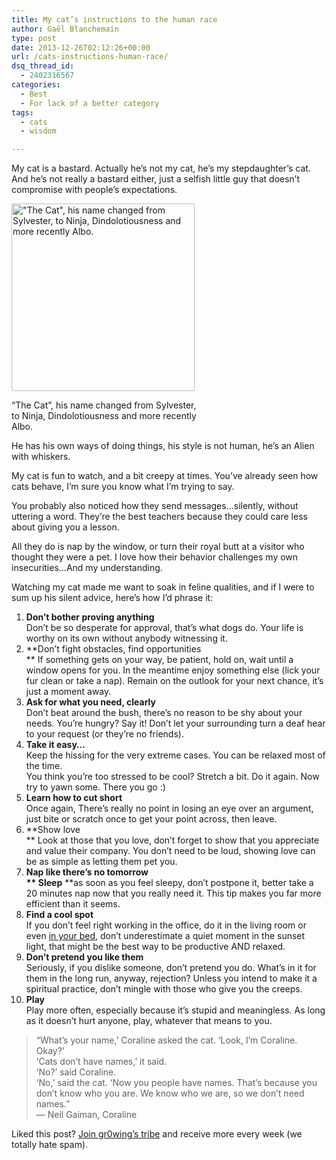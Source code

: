 ```yaml
---
title: My cat’s instructions to the human race
author: Gaël Blanchemain
type: post
date: 2013-12-26T02:12:26+00:00
url: /cats-instructions-human-race/
dsq_thread_id:
  - 2402316567
categories:
  - Best
  - For lack of a better category
tags:
  - cats
  - wisdom

---
```

My cat is a bastard. Actually he&#8217;s not my cat, he&#8217;s my stepdaughter&#8217;s cat. And he&#8217;s not really a bastard either, just a selfish little guy that doesn&#8217;t compromise with people&#8217;s expectations.

<div id="attachment_7031" style="width: 303px" class="wp-caption alignleft">
  <img aria-describedby="caption-attachment-7031" src="http://www.gr0wing.com/wp-content/uploads/2013/12/Albo-the-cat-293x300.jpg" alt="&quot;The Cat&quot;, his name changed from Sylvester, to Ninja, Dindolotiousness and more recently Albo." width="293" height="300" class="size-medium wp-image-7031" srcset="https://www.gr0wing.com/wp-content/uploads/2013/12/Albo-the-cat-293x300.jpg 293w, https://www.gr0wing.com/wp-content/uploads/2013/12/Albo-the-cat.jpg 939w" sizes="(max-width: 293px) 100vw, 293px" />
  
  <p id="caption-attachment-7031" class="wp-caption-text">
    &#8220;The Cat&#8221;, his name changed from Sylvester, to Ninja, Dindolotiousness and more recently Albo.
  </p>
</div>He has his own ways of doing things, his style is not human, he&#8217;s an Alien with whiskers. 

My cat is fun to watch, and a bit creepy at times. You&#8217;ve already seen how cats behave, I&#8217;m sure you know what I&#8217;m trying to say.

You probably also noticed how they send messages&#8230;silently, without uttering a word. They&#8217;re the best teachers because they could care less about giving you a lesson. 

All they do is nap by the window, or turn their royal butt at a visitor who thought they were a pet. I love how their behavior challenges my own insecurities&#8230;And my understanding.

Watching my cat made me want to soak in feline qualities, and if I were to sum up his silent advice, here&#8217;s how I&#8217;d phrase it:

  1. **Don&#8217;t bother proving anything**  
    Don&#8217;t be so desperate for approval, that&#8217;s what dogs do. Your life is worthy on its own without anybody witnessing it.
  2. **Don&#8217;t fight obstacles, find opportunities  
** If something gets on your way, be patient, hold on, wait until a window opens for you. In the meantime enjoy something else (lick your fur clean or take a nap). Remain on the outlook for your next chance, it&#8217;s just a moment away.
  3. **Ask for what you need, clearly**  
    Don&#8217;t beat around the bush, there&#8217;s no reason to be shy about your needs. You&#8217;re hungry? Say it! Don&#8217;t let your surrounding turn a deaf hear to your request (or they&#8217;re no friends).
  4. **Take it easy&#8230;**  
    Keep the hissing for the very extreme cases. You can be relaxed most of the time.  
    You think you&#8217;re too stressed to be cool? Stretch a bit. Do it again. Now try to yawn some. There you go :)
  5. **Learn how to cut short**  
    Once again, There&#8217;s really no point in losing an eye over an argument, just bite or scratch once to get your point across, then leave.
  6. **Show love  
** Look at those that you love, don&#8217;t forget to show that you appreciate and value their company. You don&#8217;t need to be loud, showing love can be as simple as letting them pet you.
  7. **Nap like there&#8217;s no tomorrow  
** Sleep** **as soon as you feel sleepy, don&#8217;t postpone it, better take a 20 minutes nap now that you really need it. This tip makes you far more efficient than it seems.
  8. **Find a cool spot**  
    If you don&#8217;t feel right working in the office, do it in the living room or even <a href="http://www.gr0wing.com/howto-work-from-your-bed/" title="How to work from your bed" target="_blank">in your bed</a>, don&#8217;t underestimate a quiet moment in the sunset light, that might be the best way to be productive AND relaxed.
  9. **Don&#8217;t pretend you like them**  
    Seriously, if you dislike someone, don&#8217;t pretend you do. What&#8217;s in it for them in the long run, anyway, rejection? Unless you intend to make it a spiritual practice, don&#8217;t mingle with those who give you the creeps.
 10. **Play**  
    Play more often, especially because it&#8217;s stupid and meaningless. As long as it doesn&#8217;t hurt anyone, play, whatever that means to you.

> “What&#8217;s your name,&#8217; Coraline asked the cat. &#8216;Look, I&#8217;m Coraline. Okay?&#8217;  
> &#8216;Cats don&#8217;t have names,&#8217; it said.  
> &#8216;No?&#8217; said Coraline.  
> &#8216;No,&#8217; said the cat. &#8216;Now you people have names. That&#8217;s because you don&#8217;t know who you are. We know who we are, so we don&#8217;t need names.”  
> ― Neil Gaiman, Coraline

Liked this post? <a href="http://eepurl.com/zxyeT" target="_blank">Join gr0wing&#8217;s tribe</a> and receive more every week (we totally hate spam).